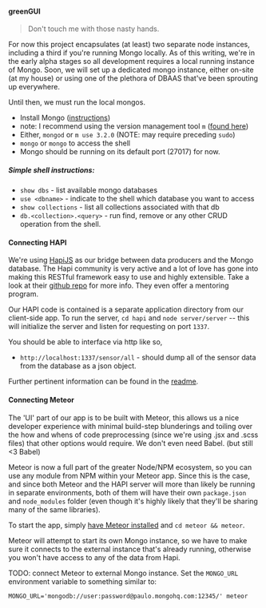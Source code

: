 #### greenGUI

> Don't touch me with those nasty hands.

For now this project encapsulates (at least) two separate node instances, including
a third if you're running Mongo locally. As of this writing, we're in the early
alpha stages so all development requires a local running instance of Mongo. Soon,
we will set up a dedicated mongo instance, either on-site (at my house) or using
one of the plethora of DBAAS that've been sprouting up everywhere.

Until then, we must run the local mongos.

- Install Mongo ([instructions](https://docs.mongodb.com/manual/installation/#tutorials))
- note: I recommend using the version management tool `m` ([found here](https://github.com/aheckmann/m))
- Either, `mongod` or `m use 3.2.0` (NOTE: may require preceding `sudo`)
- `mongo` or `mongo` to access the shell
- Mongo should be running on its default port (27017) for now.

##### Simple shell instructions:

- `show dbs` - list available mongo databases
- `use <dbname>` - indicate to the shell which database you want to access
- `show collections` - list all collections associated with that db
- `db.<collection>.<query>` - run find, remove or any other CRUD operation from the shell.

#### Connecting HAPI

We're using [HapiJS](http://hapijs.com/) as our bridge between data producers and
the Mongo database. The Hapi community is very active and a lot of love has gone into
making this RESTful framework easy to use and highly extensible. Take a look at their
[github repo](https://github.com/hapijs/hapi) for more info. They even offer a mentoring program.

Our HAPI code is contained is a separate application directory from our client-side app.
To run the server, `cd hapi` and `node server/server` -- this will initialize the server
and listen for requesting on port `1337`.

You should be able to interface via http like so,
- `http://localhost:1337/sensor/all` - should dump all of the sensor data from the database
as a json object.

Further pertinent information can be found in the [readme](https://github.com/GreenfinityFarms/green_gui/tree/master/hapi/server/readme.md).

#### Connecting Meteor

The 'UI' part of our app is to be built with Meteor, this allows us a nice developer
experience with minimal build-step blunderings and toiling over the how and whens
of code preprocessing (since we're using .jsx and .scss files) that other options
would require. We don't even need Babel. (but still <3 Babel)

Meteor is now a full part of the greater Node/NPM ecosystem, so you can use any module
from NPM within your Meteor app. Since this is the case, and since both Meteor and the
HAPI server will more than likely be running in separate environments, both of them
will have their own `package.json` and `node_modules` folder (even though it's highly likely
that they'll be sharing many of the same libraries).

To start the app, simply [have Meteor installed](https://www.meteor.com/install) and `cd meteor && meteor`.

Meteor will attempt to start its own Mongo instance, so we have to make sure it connects
to the external instance that's already running, otherwise you won't have access to any of
the data from Hapi.

TODO: connect Meteor to external Mongo instance. Set the `MONGO_URL` environment variable to
something similar to:

`MONGO_URL='mongodb://user:password@paulo.mongohq.com:12345/' meteor`
